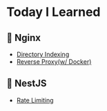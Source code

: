 # Today I Learned

## 📖 Nginx

- [Directory Indexing](/Nginx/directory-indexing.md)
- [Reverse Proxy(w/ Docker)](/Nginx/nginx-with-docker.md)

## 📖 NestJS

- [Rate Limiting](/NestJS/rate-limiting.md)

